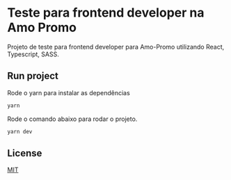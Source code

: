 # Teste para frontend developer na Amo Promo

Projeto de teste para frontend developer para Amo-Promo utilizando React, Typescript, SASS.

## Run project

Rode o yarn para instalar as dependências

```bash
yarn
```

Rode o comando abaixo para rodar o projeto.

```bash
yarn dev
```

## License

[MIT](https://choosealicense.com/licenses/mit/)

